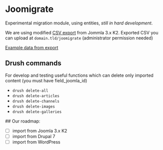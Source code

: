 # Joomigrate

Experimental migration module, using entities, *still in hard development*.

We are using modified [CSV export](http://www.individual-it.net/en/Instructions-for-K2-Import-Component.html) from Jommla 3.x K2.
Exported CSV you can upload at `domain.tld/joomigrate` (administrator permission needed)

[Example data from export](https://docs.google.com/spreadsheets/d/1UBDXlM2a7vT4wiriP7zhSmgu_1F8ehrTRjZwVVgwD5Y/edit?usp=sharing)

## Drush commands
For develop and testing useful functions which can delete only imported content (you must have field_joomla_id)
- `drush delete-all`
- `drush delete-articles`
- `drush delete-channels`
- `drush delete-images`
- `drush delete-galleries`

## Our roadmap:
- [ ] import from Joomla 3.x K2
- [ ] import from Drupal 7
- [ ] import from WordPress